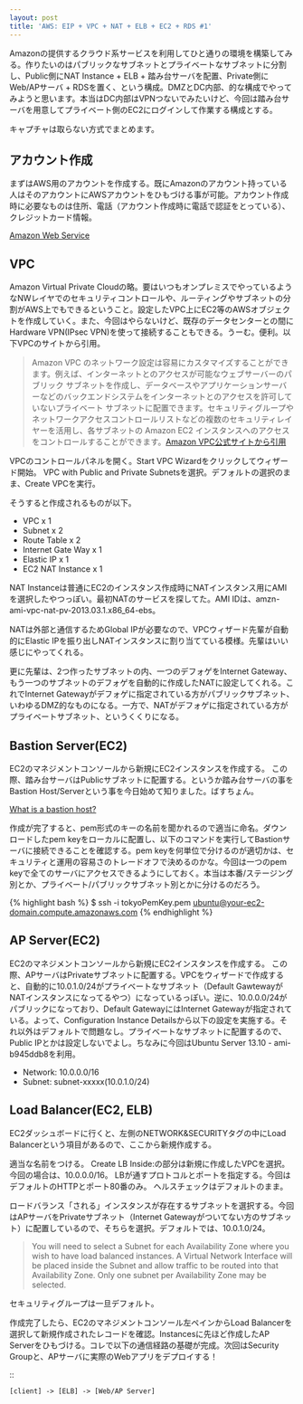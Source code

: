 ```yaml
---
layout: post
title: 'AWS: EIP + VPC + NAT + ELB + EC2 + RDS #1'
---
```


Amazonの提供するクラウド系サービスを利用してひと通りの環境を構築してみる。作りたいのはパブリックなサブネットとプライベートなサブネットに分割し、Public側にNAT Instance + ELB + 踏み台サーバを配置、Private側にWeb/APサーバ + RDSを置く、という構成。DMZとDC内部、的な構成でやってみようと思います。本当はDC内部はVPNつないでみたいけど、今回は踏み台サーバを用意してプライベート側のEC2にログインして作業する構成とする。

キャプチャは取らない方式でまとめます。

アカウント作成
--------------
まずはAWS用のアカウントを作成する。既にAmazonのアカウント持っている人はそのアカウントにAWSアカウントをひもづける事が可能。アカウント作成時に必要なものは住所、電話（アカウント作成時に電話で認証をとっている）、クレジットカード情報。

[Amazon Web Service](http://aws.amazon.com/jp/)

VPC
---
Amazon Virtual Private Cloudの略。要はいつもオンプレミスでやっているようなNWレイヤでのセキュリティコントロールや、ルーティングやサブネットの分割がAWS上でもできるということ。設定したVPC上にEC2等のAWSオブジェクトを作成していく。また、今回はやらないけど、既存のデータセンターとの間にHardware VPN(IPsec VPN)を使って接続することもできる。うーむ。便利。以下VPCのサイトから引用。

>Amazon VPC のネットワーク設定は容易にカスタマイズすることができます。例えば、インターネットとのアクセスが可能なウェブサーバーのパブリック サブネットを作成し、データベースやアプリケーションサーバーなどのバックエンドシステムをインターネットとのアクセスを許可していないプライベート サブネットに配置できます。セキュリティグループやネットワークアクセスコントロールリストなどの複数のセキュリティレイヤーを活用し、各サブネットの Amazon EC2 インスタンスへのアクセスをコントロールすることができます。[Amazon VPC公式サイトから引用](http://aws.amazon.com/jp/vpc/)

VPCのコントロールパネルを開く。Start VPC Wizardをクリックしてウィザード開始。
VPC with Public and Private Subnetsを選択。デフォルトの選択のまま、Create VPCを実行。

そうすると作成されるものが以下。
- VPC x 1
- Subnet x 2
- Route Table x 2
- Internet Gate Way x 1
- Elastic IP x 1
- EC2 NAT Instance x 1

NAT Instanceは普通にEC2のインスタンス作成時にNATインスタンス用にAMIを選択したやつっぽい。最初NATのサービスを探してた。AMI IDは、amzn-ami-vpc-nat-pv-2013.03.1.x86_64-ebs。

NATは外部と通信するためGlobal IPが必要なので、VPCウィザード先輩が自動的にElastic IPを振り出しNATインスタンスに割り当てている模様。先輩はいい感じにやってくれる。

更に先輩は、2つ作ったサブネットの内、一つのデフォゲをInternet Gateway、もう一つのサブネットのデフォゲを自動的に作成したNATに設定してくれる。これでInternet Gatewayがデフォゲに指定されている方がパブリックサブネット、いわゆるDMZ的なものになる。一方で、NATがデフォゲに指定されている方がプライベートサブネット、というくくりになる。


Bastion Server(EC2)
-------------------
EC2のマネジメントコンソールから新規にEC2インスタンスを作成する。
この際、踏み台サーバはPublicサブネットに配置する。というか踏み台サーバの事をBastion Host/Serverという事を今日始めて知りました。ばすちょん。

[What is a bastion host?](http://www.sans.org/security-resources/idfaq/bastion.php)

作成が完了すると、pem形式のキーの名前を聞かれるので適当に命名。ダウンロードしたpem keyをローカルに配置し、以下のコマンドを実行してBastionサーバに接続できることを確認する。pem keyを何単位で分けるのが適切かは、セキュリティと運用の容易さのトレードオフで決めるのかな。今回は一つのpem keyで全てのサーバにアクセスできるようにしておく。本当は本番/ステージング別とか、プライベート/パブリックサブネット別とかに分けるのだろう。


{% highlight bash %}
    $ ssh -i tokyoPemKey.pem ubuntu@your-ec2-domain.compute.amazonaws.com
{% endhighlight %}


AP Server(EC2)
---------------
EC2のマネジメントコンソールから新規にEC2インスタンスを作成する。
この際、APサーバはPrivateサブネットに配置する。VPCをウィザードで作成すると、自動的に10.0.1.0/24がプライベートなサブネット（Default GawtewayがNATインスタンスになってるやつ）になっているっぽい。逆に、10.0.0.0/24がパブリックになっており、Default GatewayにはInternet Gatewayが指定されている。よって、Configuration Instance Detailsから以下の設定を実施する。それ以外はデフォルトで問題なし。プライベートなサブネットに配置するので、Public IPとかは設定しないでよし。ちなみに今回はUbuntu Server 13.10 - ami-b945ddb8を利用。

- Network: 10.0.0.0/16
- Subnet: subnet-xxxxx(10.0.1.0/24)


Load Balancer(EC2, ELB)
-----------------------
EC2ダッシュボードに行くと、左側のNETWORK&SECURITYタグの中にLoad Balancerという項目があるので、ここから新規作成する。

適当な名前をつける。
Create LB Inside:の部分は新規に作成したVPCを選択。今回の場合は、10.0.0.0/16。
LBが通すプロトコルとポートを指定する。今回はデフォルトのHTTPとポート80番のみ。
ヘルスチェックはデフォルトのまま。

ロードバランス「される」インスタンスが存在するサブネットを選択する。今回はAPサーバをPrivateサブネット（Internet Gatewayがついてない方のサブネット）に配置しているので、そちらを選択。デフォルトでは、10.0.1.0/24。
>You will need to select a Subnet for each Availability Zone where you wish to have load balanced instances. A Virtual Network Interface will be placed inside the Subnet and allow traffic to be routed into that Availability Zone. Only one subnet per Availability Zone may be selected.


セキュリティグループは一旦デフォルト。


作成完了したら、EC2のマネジメントコンソール左ペインからLoad Balancerを選択して新規作成されたレコードを確認。Instancesに先ほど作成したAP Serverをひもづける。コレで以下の通信経路の基礎が完成。次回はSecurity Groupと、APサーバに実際のWebアプリをデプロイする！

::
    
    [client] -> [ELB] -> [Web/AP Server]




